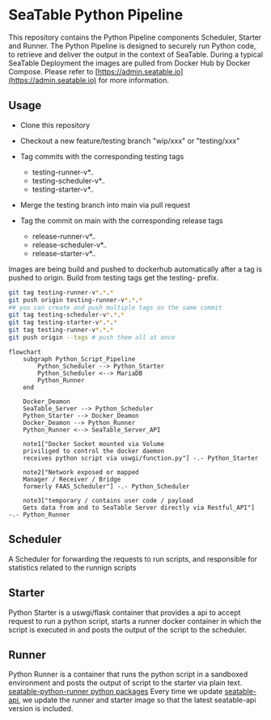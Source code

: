 # SeaTable Python Pipeline
This repository contains the Python Pipeline components Scheduler, Starter and Runner.
The Python Pipeline is designed to securely run Python code, to retrieve and deliver the output in the context of SeaTable.
During a typical SeaTable Deployment the images are pulled from Docker Hub by Docker Compose. Please refer to [https://admin.seatable.io](https://admin.seatable.io) for more information.

## Usage
- Clone this repository
- Checkout a new feature/testing branch "wip/xxx" or "testing/xxx"
- Tag commits with the corresponding testing tags
  - testing-runner-v*.*.*
  - testing-scheduler-v*.*.*
  - testing-starter-v*.*.*

- Merge the testing branch into main via pull request

- Tag the commit on main with the corresponding release tags
  - release-runner-v*.*.*
  - release-scheduler-v*.*.*
  - release-starter-v*.*.*

 Images are being build and pushed to dockerhub automatically after a tag is pushed to origin. Build from testing tags get the testing- prefix.

 ```bash
git tag testing-runner-v*.*.*
git push origin testing-runner-v*.*.*
## you can create and push multiple tags on the same commit
git tag testing-scheduler-v*.*.*
git tag testing-starter-v*.*.*
git tag testing-runner-v*.*.*
git push origin --tags # push them all at once
 ```

```mermaid
flowchart
    subgraph Python_Script_Pipeline
        Python_Scheduler --> Python_Starter
        Python_Scheduler <--> MariaDB
        Python_Runner
    end

    Docker_Deamon
    SeaTable_Server --> Python_Scheduler
    Python_Starter --> Docker_Deamon
    Docker_Deamon --> Python_Runner
    Python_Runner <--> SeaTable_Server_API

    note1["Docker Socket mounted via Volume
    priviliged to control the docker daemon
    receives python script via uswgi/function.py"] -.- Python_Starter

    note2["Network exposed or mapped
    Manager / Receiver / Bridge
    formerly FAAS_Scheduler"] -.- Python_Scheduler

    note3["temporary / contains user code / payload
    Gets data from and to SeaTable Server directly via Restful_API"] -.- Python_Runner
```

## Scheduler
A Scheduler for forwarding the requests to run scripts, and responsible for statistics related to the runnign scripts

## Starter
Python Starter is a uswgi/flask container that provides a api to accept request to run a python script, starts a runner docker container in which the script is executed in and posts the output of the script to the scheduler.

## Runner
Python Runner is a container that runs the python script in a sandboxed environment and posts the output of script to the starter via plain text.
[seatable-python-runner python packages](https://github.com/seatable/python-pipeline/blob/main/runner/requirements.txt)
Every time we update [seatable-api](https://pypi.org/project/seatable-api/), we update the runner and starter image so that the latest seatable-api version is included.
